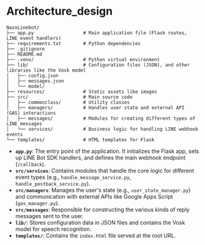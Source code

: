 # Architecture_design

```
NazoLinebot/
├── app.py                  # Main application file (Flask routes, LINE event handlers)
├── requirements.txt        # Python dependencies
├── .gitignore
├── README.md
├── .venv/                  # Python virtual environment
├── lib/                    # Configuration files (JSON), and other libraries like the Vosk model
│   ├── config.json
│   ├── messages.json
│   └── model/
├── resources/              # Static assets like images
├── src/                    # Main source code
│   ├── commonclass/        # Utility classes
│   ├── managers/           # Handles user state and external API (GAS) interactions
│   ├── messages/           # Modules for creating different types of LINE messages
│   └── services/           # Business logic for handling LINE webhook events
└── templates/              # HTML templates for Flask
```

- **`app.py`**: The entry point of the application. It initializes the Flask app, sets up LINE Bot SDK handlers, and defines the main webhook endpoint (`/callback`).
- **`src/services`**: Contains modules that handle the core logic for different event types (e.g., `handle_message_service.py`, `handle_postback_service.py`).
- **`src/managers`**: Manages the user's state (e.g., `user_state_manager.py`) and communication with external APIs like Google Apps Script (`gas_manager.py`).
- **`src/messages`**: Responsible for constructing the various kinds of reply messages sent to the user.
- **`lib/`**: Stores configuration data in JSON files and contains the Vosk model for speech recognition.
- **`templates/`**: Contains the `index.html` file served at the root URL.